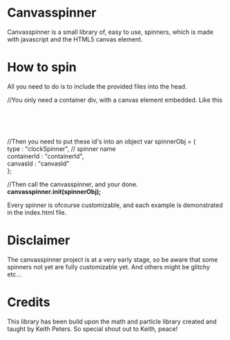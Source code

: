 # Canvasspinner

Canvasspinner is a small library of, easy to use, spinners, which is made with javascript and the HTML5 canvas element. 



# How to spin
All you need to do is to include the provided files into the head.

//You only need a container div, with a canvas element embedded. Like this<br>
<div id="containerId"><br>
  <canvas id="canvasId"></canvas><br>
</div><br>

//Then you need to put these id's into an object
var spinnerObj = { <br>
  type : "clockSpinner", // spinner name <br>
  containerId : "containerId",<br>
  canvasId : "canvasId"<br>
};<br>

//Then call the canvasspinner, and your done.<br>
<b>canvasspinner.init(spinnerObj);</b>

Every spinner is ofcourse customizable, and each example is demonstrated in the index.html file.

# Disclaimer
The canvasspinner project is at a very early stage, so be aware that some spinners not yet are fully customizable yet. And others might be glitchy etc...

# Credits

This library has been build upon the math and particle library created and taught by Keith Peters. So special shout out to Keith, peace!


